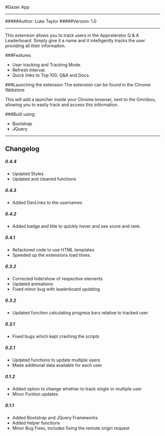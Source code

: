 #Gazer App
*********

#####Author: Luke Taylor
#####Version: 1.0

*********

This extension allows you to track users in the Appcelerator Q & A Leaderboard. Simply give it a name and it intelligently tracks the user providing all their information.

###Features
- User tracking and Tracking Mode.
- Refresh Interval.
- Quick links to Top 100, Q&A and Docs.


###Launching the extension
The extension can be found in the Chrome Webstore

This will add a launcher inside your Chrome browser, next to the Omnibox, allowing you to easily track and access this information.


###Built using:
- Bootstrap
- JQuery


***********
Changelog
-----------

##### 0.4.4
- Updated Styles
- Updated and cleaned functions

##### 0.4.3
- Added DevLinks to the usernames

##### 0.4.2
- Added badge and title to quickly hover and see score and rank.

##### 0.4.1
- Refactored code to use HTML templates
- Speeded up the extensions load times.

##### 0.3.2
- Corrected hide/show of respective elements
- Updated animations
- Fixed minor bug with leaderboard updating

##### 0.3.2
- Updated function calculating progress bars relative to tracked user

##### 0.3.1
- Fixed bugs which kept crashing the scripts

##### 0.2.1
- Updated functions to update multiple users
- Made additional data available for each user

##### 0.1.2
- Added option to change whether to track single or multiple user
- Minor Funtion updates

##### 0.1.1
- Added Bootstrap and JQuery Frameworks
- Added helper functions
- Minor Bug Fixes, includes fixing the remote origin request